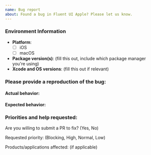```yaml
---
name: Bug report
about: Found a bug in Fluent UI Apple? Please let us know.
---
```


<!--
Thanks for contacting us! We're here to help.

Before you report an issue, check if it's been reported before:

  * Search: https://github.com/microsoft/fluentui-apple/search?type=Issues

Note that if you do not provide enough information to reproduce the issue, we may not be able to take action on your report.
-->

### Environment Information

- **Platform**:
  - [ ] iOS
  - [ ] macOS
- **Package version(s)**: (fill this out, include which package manager you're using)
- **Xcode and OS versions**: (fill this out if relevant)

### Please provide a reproduction of the bug:

<!--
Providing an isolated reproduction of the bug makes it much easier for us to help you. A reproduction in the demo application is preferred.
-->

#### Actual behavior:

<!-- fill this out -->

#### Expected behavior:

<!-- fill this out -->

### Priorities and help requested:

Are you willing to submit a PR to fix? (Yes, No)

Requested priority: (Blocking, High, Normal, Low)

Products/applications affected: (if applicable)
